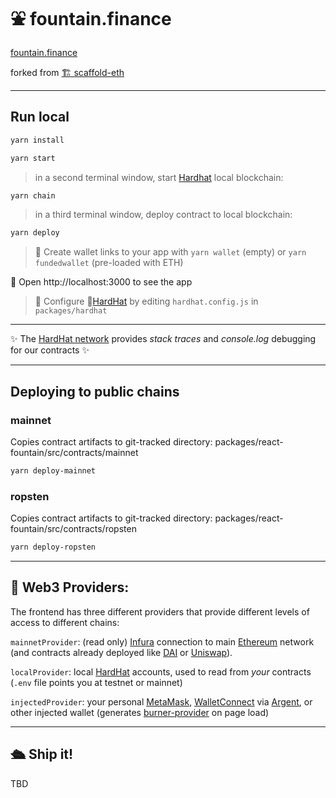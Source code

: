 # ⛲️ fountain.finance

[fountain.finance](https://fountain.finance)

forked from [🏗 scaffold-eth](https://github.com/austintgriffith/scaffold-eth)

---

## Run local

```bash
yarn install
```

```bash
yarn start
```

> in a second terminal window, start [Hardhat](https://hardhat.org/) local blockchain:

```bash
yarn chain
```

> in a third terminal window, deploy contract to local blockchain:

```bash
yarn deploy
```

> 🔑 Create wallet links to your app with `yarn wallet` (empty) or `yarn fundedwallet` (pre-loaded with ETH)

📱 Open http://localhost:3000 to see the app


> 🔧 Configure 👷[HardHat](https://hardhat.org/config/) by editing `hardhat.config.js` in `packages/hardhat`

---

✨ The [HardHat network](https://hardhat.org/hardhat-network/) provides _stack traces_ and _console.log_ debugging for our contracts ✨

---

## Deploying to public chains

### mainnet

Copies contract artifacts to git-tracked directory: packages/react-fountain/src/contracts/mainnet
```bash
yarn deploy-mainnet
```


### ropsten

Copies contract artifacts to git-tracked directory: packages/react-fountain/src/contracts/ropsten
```bash
yarn deploy-ropsten
```

---

## 🔏 Web3 Providers:

The frontend has three different providers that provide different levels of access to different chains:

`mainnetProvider`: (read only) [Infura](https://infura.io/) connection to main [Ethereum](https://ethereum.org/developers/) network (and contracts already deployed like [DAI](https://etherscan.io/address/0x6b175474e89094c44da98b954eedeac495271d0f#code) or [Uniswap](https://etherscan.io/address/0x2a1530c4c41db0b0b2bb646cb5eb1a67b7158667)).

`localProvider`: local [HardHat](https://hardhat.org) accounts, used to read from _your_ contracts (`.env` file points you at testnet or mainnet)

`injectedProvider`: your personal [MetaMask](https://metamask.io/download.html), [WalletConnect](https://walletconnect.org/apps) via [Argent](https://www.argent.xyz/), or other injected wallet (generates [burner-provider](https://www.npmjs.com/package/burner-provider) on page load)

---

## 🛳 Ship it!

TBD